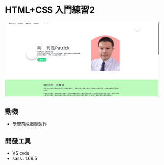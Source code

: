 # HTML+CSS 入門練習2
![image](https://github.com/patricksky006/static_HTML_practice2/blob/main/printscreen/printscreen.png)

## 動機
- 學習前端網頁製作

## 開發工具
* VS code
* sass : 1.69.5





